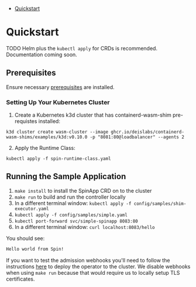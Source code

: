 - [Quickstart](#quickstart)

# Quickstart

TODO
Helm plus the `kubectl apply` for CRDs is recommended. Documentation coming soon.

## Prerequisites

Ensure necessary [prerequisites](./prerequisites.md) are installed.

### Setting Up Your Kubernetes Cluster

1. Create a Kubernetes k3d cluster that has containerd-wasm-shim pre-requistes installed:

```
k3d cluster create wasm-cluster --image ghcr.io/deislabs/containerd-wasm-shims/examples/k3d:v0.10.0 -p "8081:80@loadbalancer" --agents 2
```

2. Apply the Runtime Class:

```
kubectl apply -f spin-runtime-class.yaml
```

## Running the Sample Application

1. `make install` to install the SpinApp CRD on to the cluster
2. `make run` to build and run the controller locally
3. In a different terminal window: `kubectl apply -f config/samples/shim-executor.yaml`
4. `kubectl apply -f config/samples/simple.yaml`
5. `kubectl port-forward svc/simple-spinapp 8083:80`
6. In a different terminal window: `curl localhost:8083/hello`

You should see:

```bash
Hello world from Spin!
```

If you want to test the admission webhooks you'll need to follow the instructions [here](operator_development.md) to deploy the operator to the cluster. We disable webhooks when using `make run` because that would require us to locally setup TLS certificates.

